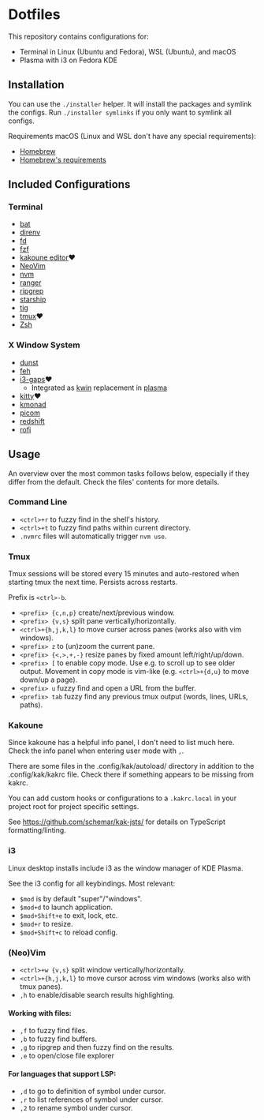 # Dotfiles

This repository contains configurations for:

* Terminal in Linux (Ubuntu and Fedora), WSL (Ubuntu), and macOS
* Plasma with i3 on Fedora KDE

## Installation

You can use the `./installer` helper. It will install the packages and symlink the configs.
Run `./installer symlinks` if you only want to symlink all configs.

Requirements macOS (Linux and WSL don't have any special requirements):
* [Homebrew](https://docs.brew.sh/Installation)
* [Homebrew's requirements](https://docs.brew.sh/Installation)

## Included Configurations

### Terminal

* [bat](https://github.com/sharkdp/bat)
* [direnv](https://github.com/direnv/direnv)
* [fd](https://github.com/sharkdp/fd)
* [fzf](https://github.com/junegunn/fzf)
* [kakoune editor](https://github.com/mawww/kakoune)❤️
* [NeoVim](https://github.com/neovim/neovim)
* [nvm](https://github.com/nvm-sh/nvm)
* [ranger](https://github.com/ranger/ranger)
* [ripgrep](https://github.com/BurntSushi/ripgrep)
* [starship](https://github.com/starship/starship)
* [tig](https://github.com/jonas/tig)
* [tmux](https://github.com/tmux/tmux)❤️
* [Zsh](https://www.zsh.org/)

### X Window System

* [dunst](https://github.com/dunst-project/dunst)
* [feh](https://github.com/derf/feh)
* [i3-gaps](https://github.com/Airblader/i3)❤️
  * Integrated as [kwin](https://github.com/KDE/kwin) replacement in [plasma](https://kde.org/plasma-desktop/)
* [kitty](https://github.com/kovidgoyal/kitty)❤️
* [kmonad](https://github.com/david-janssen/kmonad)
* [picom](https://github.com/yshui/picom)
* [redshift](https://github.com/jonls/redshift)
* [rofi](https://github.com/davatorium/rofi)

## Usage

An overview over the most common tasks follows below, especially if they differ from the default. Check the files' contents for more details.

### Command Line

* `<ctrl>+r` to fuzzy find in the shell's history.
* `<ctrl>+t` to fuzzy find paths within current directory.
* `.nvmrc` files will automatically trigger `nvm use`.

### Tmux

Tmux sessions will be stored every 15 minutes and auto-restored when starting tmux the next time.
Persists across restarts.

Prefix is `<ctrl>-b`.

* `<prefix> {c,n,p}` create/next/previous window.
* `<prefix> {v,s}` split pane vertically/horizontally.
* `<ctrl>+{h,j,k,l}` to move curser across panes (works also with vim windows).
* `<prefix> z` to (un)zoom the current pane.
* `<prefix> {<,>,+,-}` resize panes by fixed amount left/right/up/down.
* `<prefix> [` to enable copy mode. Use e.g. to scroll up to see older output. Movement in copy mode is vim-like (e.g. `<ctrl>+{d,u}` to move down/up a page).
* `<prefix> u` fuzzy find and open a URL from the buffer.
* `<prefix> tab` fuzzy find any previous tmux output (words, lines, URLs, paths).

### Kakoune

Since kakoune has a helpful info panel, I don't need to list much here.
Check the info panel when entering user mode with `,`.

There are some files in the .config/kak/autoload/ directory in addition to the .config/kak/kakrc file.
Check there if something appears to be missing from kakrc.

You can add custom hooks or configurations to a `.kakrc.local` in your project root for project specific settings.

See https://github.com/schemar/kak-jsts/ for details on TypeScript formatting/linting.

### i3

Linux desktop installs include i3 as the window manager of KDE Plasma.

See the i3 config for all keybindings. Most relevant:

* `$mod` is by default "super"/"windows".
* `$mod+d` to launch application.
* `$mod+Shift+e` to exit, lock, etc.
* `$mod+r` to resize.
* `$mod+Shift+c` to reload config.

### (Neo)Vim

* `<ctrl>+w {v,s}` split window vertically/horizontally.
* `<ctrl>+{h,j,k,l}` to move cursor across vim windows (works also with tmux panes).
* `,h` to enable/disable search results highlighting.

#### Working with files:

* `,f` to fuzzy find files.
* `,b` to fuzzy find buffers.
* `,g` to ripgrep and then fuzzy find on the results.
* `,e` to open/close file explorer

#### For languages that support LSP:

* `,d` to go to definition of symbol under cursor.
* `,r` to list references of symbol under cursor.
* `,2` to rename symbol under cursor.
